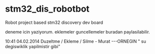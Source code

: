 stm32_dis_robotbot
==================

Robot project based stm32 discovery dev board 

deneme icin yaziyorum. 
eklemeler guncellemeler buradan paylasilabilir. 

10:41 04.02.2014  Duzeltme / Ekleme / Silme  - Murat    ---ORNEGIN
" su degiswiklik yapilmistir gibi"
